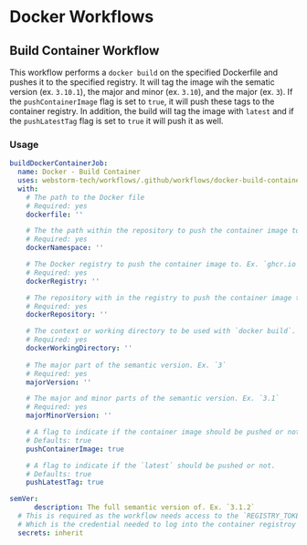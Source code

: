 # Docker Workflows

## Build Container Workflow
This workflow performs a `docker build` on the specified Dockerfile and pushes it to the specified registry.
It will tag the image wih the sematic version (ex. `3.10.1`), the major and minor (ex. `3.10`), and the major (ex. `3`).
If the `pushContainerImage` flag is set to `true`, it will push these tags to the container registry.
In addition, the build will tag the image with `latest` and if the `pushLatestTag` flag is set to `true` it will push it as well.

### Usage
```yaml
buildDockerContainerJob:
  name: Docker - Build Container
  uses: webstorm-tech/workflows/.github/workflows/docker-build-container-workflow.yml@v5
  with:
    # The path to the Docker file
    # Required: yes
    dockerfile: ''

    # The the path within the repository to push the container image too.
    # Required: yes
    dockerNamespace: ''

    # The Docker registry to push the container image to. Ex. `ghcr.io`
    # Required: yes
    dockerRegistry: ''

    # The repository with in the registry to push the container image too.
    # Required: yes
    dockerRepository: ''

    # The context or working directory to be used with `docker build`.
    # Required: yes
    dockerWorkingDirectory: ''
    
    # The major part of the semantic version. Ex. `3`
    # Required: yes
    majorVersion: ''

    # The major and minor parts of the semantic version. Ex. `3.1`
    # Required: yes
    majorMinorVersion: ''

    # A flag to indicate if the container image should be pushed or not.
    # Defaults: true
    pushContainerImage: true

    # A flag to indicate if the `latest` should be pushed or not.
    # Defaults: true
    pushLatestTag: true

semVer:
      description: The full semantic version of. Ex. `3.1.2`
  # This is required as the workflow needs access to the `REGISTRY_TOKEN` secret
  # Which is the credential needed to log into the container registroy
  secrets: inherit
```